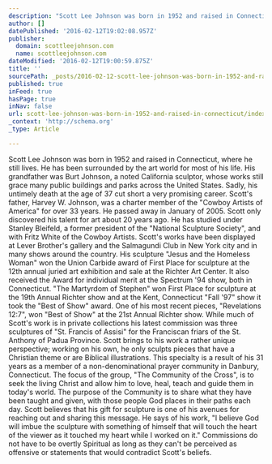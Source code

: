 ```yaml
---
description: "Scott Lee Johnson was born in 1952 and raised in Connecticut, where he still lives.\_ He has been surrounded by the art world for most of his life.\_ His grandfat"
author: []
datePublished: '2016-02-12T19:02:08.957Z'
publisher:
  domain: scottleejohnson.com
  name: scottleejohnson.com
dateModified: '2016-02-12T19:00:59.875Z'
title: ''
sourcePath: _posts/2016-02-12-scott-lee-johnson-was-born-in-1952-and-raised-in-connecticut.md
published: true
inFeed: true
hasPage: true
inNav: false
url: scott-lee-johnson-was-born-in-1952-and-raised-in-connecticut/index.html
_context: 'http://schema.org'
_type: Article

---
```

Scott Lee Johnson was born in 1952 and raised in Connecticut, where he still lives.  He has been surrounded by the art world for most of his life.  His grandfather was Burt Johnson, a noted California sculptor, whose works still grace many public buildings and parks across the United States.  Sadly, his untimely death at the age of 37 cut short a very promising career.  Scott's father, Harvey W. Johnson, was a charter member of the "Cowboy Artists of America" for over 33 years.  He passed away in January of 2005\.  Scott only discovered his talent for art about 20 years ago.  He has studied under Stanley Bleifeld, a former president of the "National Sculpture Society", and with Fritz White of the Cowboy Artists.        Scott's works have been displayed at Lever Brother's gallery and the Salmagundi Club in New York city and in many shows around the country.  His sculpture "Jesus and the Homeless Woman" won the Union Carbide award of First Place for sculpture at the 12th annual juried art exhibition and sale at the Richter Art Center.  It also received the Award for individual merit at the Spectrum '94 show, both in Connecticut.  "The Martyrdom of Stephen" won First Place for sculpture at the 19th Annual Richter show and at the Kent, Connecticut "Fall '97" show it took the "Best of Show" award.  One of his most recent pieces, "Revelations 12:7",  won  "Best of Show" at the 21st Annual Richter show.  While much of Scott's work is in private collections his latest commission was three sculptures of "St. Francis of Assisi" for the Franciscan friars of the St. Anthony of Padua Province.      Scott brings to his work a rather unique perspective; working on his own, he only sculpts pieces that have a Christian theme or are Biblical illustrations.  This specialty is a result of his 31 years as a member of a non-denominational prayer community in Danbury, Connecticut.  The focus of the group, "The Community of the Cross", is to seek the living Christ and allow him to love, heal, teach and guide them in today's world.  The purpose of the Community is to share what they have been taught and given, with those people God places in their paths each day.  Scott believes that his gift for sculpture is one of his avenues for reaching out and sharing this message.  He says of his work, "I believe God will imbue the sculpture with something of himself that will touch the heart of the viewer as it touched my heart while I worked on it."        Commissions do not have to be overtly Spiritual as long as they can't be perceived as offensive or statements that would contradict Scott's beliefs.